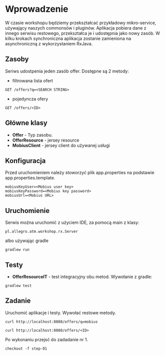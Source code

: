 Wprowadzenie
============
W czasie workshopu będziemy przekształcać przykładowy mikro-service, używający naszych commonsów i pluginów. 
Aplikacja pobiera dane z innego  serwisu restowego, przekształca je i udostępnia jako nowy zasób. 
W kilku krokach synchroniczna aplikacja zostanie zamieniona na asynchroniczną z wykorzystaniem RxJava.


Zasoby
---
Seriws udostpenia jeden zasób offer. 
Dostępne są 2 metody:
- filtrowana lista ofert 
```
GET /offers?q=<SEARCH STRING>
```
- pojedyncza ofery
```
GET /offers/<ID>
```

Główne klasy
---
- __Offer__ - Typ zasobu.
- __OfferResource__ - jersey resource
- __MobiusClient__ - jersey client do używanej usługi


Konfiguracja
--------
Przed uruchomieniem należy stoworzyć plik app.properties na podstawie app.properties.template.
```
mobiusKeyUser=<Mobius user key>
mobiusKeyPassword=<Mobius key password>
mobiusUrl=<Mobius URL>
```

Uruchomienie
-----
Serwis można uruchomić  z użyciem IDE, za pomocą main z klasy:
```
pl.allegro.atm.workshop.rx.Server
```
albo używając gradle
```
gradlew run
```

Testy
-----
- __OfferResourceIT__ - test integracyjny obu metod. Wywołanie z gradle:

```
gradlew test
```

Zadanie
----
Uruchomić aplikacje i testy.
Wywołać restowe metody.
```
curl http://localhost:8080/offers/q=mobius
```
```
curl http://localhost:8080/offers/<ID>
```

Po wykonaniu przejsć do zadadanie nr 1.
```
checkout -f step-01
```